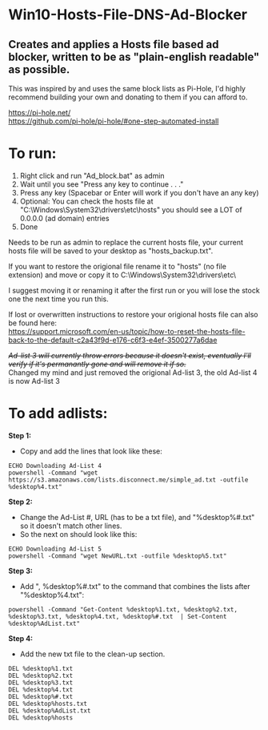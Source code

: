 # Win10-Hosts-File-DNS-Ad-Blocker
## Creates and applies a Hosts file based ad blocker, written to be as "plain-english readable" as possible.


This was inspired by and uses the same block lists as Pi-Hole, I'd highly recommend building your own and donating to them if you can afford to.

https://pi-hole.net/  
https://github.com/pi-hole/pi-hole/#one-step-automated-install

To run:
===

1. Right click and run "Ad_block.bat" as admin  
2. Wait until you see "Press any key to continue . . ."
3. Press any key (Spacebar or Enter will work if you don't have an any key)
4. Optional: You can check the hosts file at "C:\Windows\System32\drivers\etc\hosts" you should see a LOT of 0.0.0.0 (ad domain) entries
5. Done 

Needs to be run as admin to replace the current hosts file, your current hosts file will be saved to your desktop as "hosts_backup.txt".

If you want to restore the origional file rename it to "hosts" (no file extension) and move or copy it to C:\Windows\System32\drivers\etc\

I suggest moving it or renaming it after the first run or you will lose the stock one the next time you run this.

If lost or overwritten instructions to restore your origional hosts file can also be found here:  
https://support.microsoft.com/en-us/topic/how-to-reset-the-hosts-file-back-to-the-default-c2a43f9d-e176-c6f3-e4ef-3500277a6dae

~~*Ad-list 3 will currently throw errors because it doesn't exist, eventually I'll verify if it's permanantly gone and will remove it if so.*~~  
Changed my mind and just removed the origional Ad-list 3, the old Ad-list 4 is now Ad-list 3

To add adlists:
===
**Step 1:**
- Copy and add the lines that look like these:

```
ECHO Downloading Ad-List 4
powershell -Command "wget https://s3.amazonaws.com/lists.disconnect.me/simple_ad.txt -outfile %desktop%4.txt"
```

**Step 2:**

- Change the Ad-List #, URL (has to be a txt file), and "%desktop%#.txt" so it doesn't match other lines.  
- So the next on should look like this:
```
ECHO Downloading Ad-List 5
powershell -Command "wget NewURL.txt -outfile %desktop%5.txt"
```
**Step 3:**

- Add ", %desktop%#.txt" to the command that combines the lists after "%desktop%4.txt":  
```
powershell -Command "Get-Content %desktop%1.txt, %desktop%2.txt, %desktop%3.txt, %desktop%4.txt, %desktop%#.txt  | Set-Content %desktop%AdList.txt"
```

**Step 4:**

- Add the new txt file to the clean-up section.
```
DEL %desktop%1.txt
DEL %desktop%2.txt
DEL %desktop%3.txt
DEL %desktop%4.txt
DEL %desktop%#.txt
DEL %desktop%hosts.txt
DEL %desktop%AdList.txt
DEL %desktop%hosts

```
